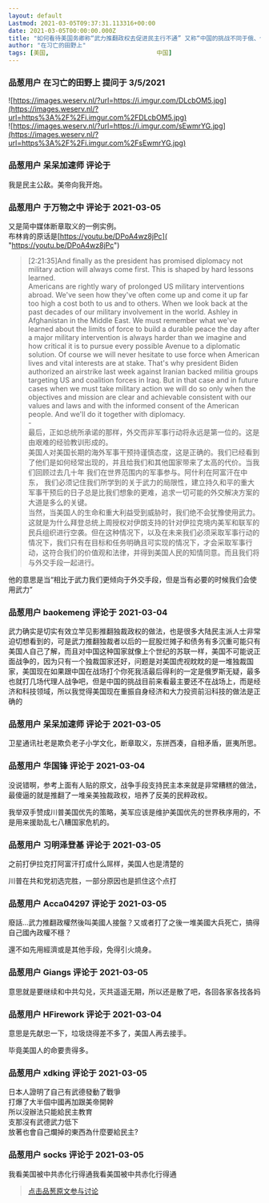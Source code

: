 ```yaml
---
layout: default
Lastmod: 2021-03-05T09:37:31.113316+00:00
date: 2021-03-05T00:00:00.000Z
title: "如何看待美国务卿称“武力推翻政权去促进民主行不通” 又称“中国的挑战不同于俄、伊、朝的严峻挑战”？"
author: "在习亡的田野上"
tags: [美国,								中国]
---
```



### 品葱用户 **在习亡的田野上** 提问于 3/5/2021
    
![https://images.weserv.nl/?url=https://i.imgur.com/DLcbOM5.jpg](https://images.weserv.nl/?url=https%3A%2F%2Fi.imgur.com%2FDLcbOM5.jpg)  
![https://images.weserv.nl/?url=https://i.imgur.com/sEwmrYG.jpg](https://images.weserv.nl/?url=https%3A%2F%2Fi.imgur.com%2FsEwmrYG.jpg)
    
                

### 品葱用户 **呆呆加速师** 评论于 
        
我是民主公敌。美帝向我开炮。
        
                

### 品葱用户 **于万物之中** 评论于 2021-03-05
        
又是简中媒体断章取义的一例实例。  
布林肯的原话是[https://youtu.be/DPoA4wz8jPc]( "https://youtu.be/DPoA4wz8jPc")  

> \[2:21:35\]And finally as the president has promised diplomacy not military action will always come first. This is shaped by hard lessons learned.  
> Americans are rightly wary of prolonged US military interventions abroad. We've seen how they've often come up and come it up far too high a cost both to us and to others. When we look back at the past decades of our military involvement in the world. Ashley in Afghanistan in the Middle East. We must remember what we've learned about the limits of force to build a durable peace the day after a major military intervention is always harder than we imagine and how critical it is to pursue every possible Avenue to a diplomatic solution. Of course we will never hesitate to use force when American lives and vital interests are at stake. That's why president Biden authorized an airstrike last week against Iranian backed militia groups targeting US and coalition forces in Iraq. But in that case and in future cases when we must take military action we will do so only when the objectives and mission are clear and achievable consistent with our values and laws and with the informed consent of the American people. And we'll do it together with diplomacy.  
> \-  
> 最后，正如总统所承诺的那样，外交而非军事行动将永远是第一位的。这是由艰难的经验教训形成的。  
> 美国人对美国长期的海外军事干预持谨慎态度，这是正确的。我们已经看到了他们是如何经常出现的，并且给我们和其他国家带来了太高的代价。当我们回顾过去几十年 我们在世界范围内的军事参与。阿什利在阿富汗在中东， 我们必须记住我们所学到的关于武力的局限性，建立持久和平的重大军事干预后的日子总是比我们想象的更难，追求一切可能的外交解决方案的大道是多么的关键。  
> 当然，当美国人的生命和重大利益受到威胁时，我们绝不会犹豫使用武力。这就是为什么拜登总统上周授权对伊朗支持的针对伊拉克境内美军和联军的民兵组织进行空袭。但在这种情况下，以及在未来我们必须采取军事行动的情况下，我们只有在目标和任务明确且可实现的情况下，才会采取军事行动，这符合我们的价值观和法律，并得到美国人民的知情同意。而且我们将与外交手段一起进行。

  
他的意思是当“相比于武力我们更倾向于外交手段，但是当有必要的时候我们会使用武力”
        
                

### 品葱用户 **baokemeng** 评论于 2021-03-04
        
武力确实是切实有效立竿见影推翻独裁政权的做法，也是很多大陆民主派人士非常迫切想看到的，可是武力推翻独裁者以后的一屁股烂摊子和债务有多沉重可能只有美国人自己了解，而且对中国这种国家就像上个世纪的苏联一样，美国不可能说正面战争的，因为只有一个独裁国家还好，问题是对美国虎视眈眈的是一堆独裁国家，美国现在如果跟中国在战场打个你死我活最后得利的一定是俄罗斯无疑，最多也就打几场代理人战争吧，但是中国的挑战目前来看最主要还不在战场上，而是经济和科技领域，所以我觉得美国现在重振自身经济和大力投资前沿科技的做法是正确的
        
                

### 品葱用户 **呆呆加速师** 评论于 2021-03-05
        
卫星通讯社老是欺负老子小学文化，断章取义，东拼西凑，自相矛盾，匪夷所思。
        
                

### 品葱用户 **华国锋** 评论于 2021-03-04
        
没说错啊，参考上面有人贴的原文，战争手段支持民主本来就是非常糟糕的做法，最傻逼的就是推翻了一堆亲美独裁政权，培养了反美的民粹政权。  
  
我举双手赞成川普美国优先的策略，美军应该是维护美国优先的世界秩序用的，不是用来援助乱七八糟国家危机的。
        
                

### 品葱用户 **习明泽登基** 评论于 2021-03-05
        
之前打伊拉克打阿富汗打成什么屌样，美国人也是清楚的   
  
川普在共和党初选完胜，一部分原因也是抓住这个点打
        
                

### 品葱用户 **Acca04297** 评论于 2021-03-05
        
廢話...武力推翻政權然後叫美國人接盤？又或者打了之後一堆美國大兵死亡，搞得自己國內政權不穩？  
  
還不如先用經濟或是其他手段，免得引火燒身。
        
                

### 品葱用户 **Giangs** 评论于 2021-03-05
        
意思就是要继续和中共勾兑，灭共遥遥无期，所以还是散了吧，各回各家各找各妈
        
                

### 品葱用户 **HFirework** 评论于 2021-03-04
        
意思是先献忠一下，垃圾烧得差不多了，美国人再去接手。  
  
毕竟美国人的命要贵得多。
        
                

### 品葱用户 **xdking** 评论于 2021-03-05
        
日本人證明了自己有武德發動了戰爭  
打爆了大半個中國再加跟美帝開幹  
所以沒辦法只能給民主教育  
支那沒有武德武力低下  
放著也會自己爛掉的東西為什麼要給民主?
        
                

### 品葱用户 **socks** 评论于 2021-03-05
        
我看美国被中共赤化行得通我看美国被中共赤化行得通
        
                





> [点击品葱原文参与讨论](https://pincong.rocks/question/36848)

